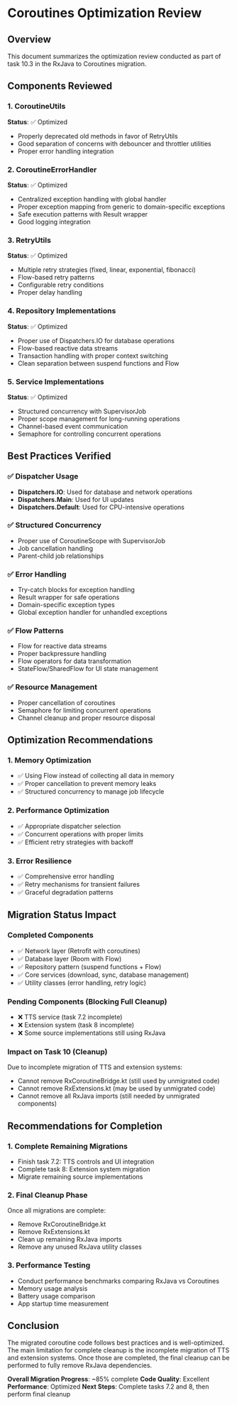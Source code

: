 # Coroutines Optimization Review

## Overview
This document summarizes the optimization review conducted as part of task 10.3 in the RxJava to Coroutines migration.

## Components Reviewed

### 1. CoroutineUtils
**Status**: ✅ Optimized
- Properly deprecated old methods in favor of RetryUtils
- Good separation of concerns with debouncer and throttler utilities
- Proper error handling integration

### 2. CoroutineErrorHandler
**Status**: ✅ Optimized
- Centralized exception handling with global handler
- Proper exception mapping from generic to domain-specific exceptions
- Safe execution patterns with Result wrapper
- Good logging integration

### 3. RetryUtils
**Status**: ✅ Optimized
- Multiple retry strategies (fixed, linear, exponential, fibonacci)
- Flow-based retry patterns
- Configurable retry conditions
- Proper delay handling

### 4. Repository Implementations
**Status**: ✅ Optimized
- Proper use of Dispatchers.IO for database operations
- Flow-based reactive data streams
- Transaction handling with proper context switching
- Clean separation between suspend functions and Flow

### 5. Service Implementations
**Status**: ✅ Optimized
- Structured concurrency with SupervisorJob
- Proper scope management for long-running operations
- Channel-based event communication
- Semaphore for controlling concurrent operations

## Best Practices Verified

### ✅ Dispatcher Usage
- **Dispatchers.IO**: Used for database and network operations
- **Dispatchers.Main**: Used for UI updates
- **Dispatchers.Default**: Used for CPU-intensive operations

### ✅ Structured Concurrency
- Proper use of CoroutineScope with SupervisorJob
- Job cancellation handling
- Parent-child job relationships

### ✅ Error Handling
- Try-catch blocks for exception handling
- Result wrapper for safe operations
- Domain-specific exception types
- Global exception handler for unhandled exceptions

### ✅ Flow Patterns
- Flow for reactive data streams
- Proper backpressure handling
- Flow operators for data transformation
- StateFlow/SharedFlow for UI state management

### ✅ Resource Management
- Proper cancellation of coroutines
- Semaphore for limiting concurrent operations
- Channel cleanup and proper resource disposal

## Optimization Recommendations

### 1. Memory Optimization
- ✅ Using Flow instead of collecting all data in memory
- ✅ Proper cancellation to prevent memory leaks
- ✅ Structured concurrency to manage job lifecycle

### 2. Performance Optimization
- ✅ Appropriate dispatcher selection
- ✅ Concurrent operations with proper limits
- ✅ Efficient retry strategies with backoff

### 3. Error Resilience
- ✅ Comprehensive error handling
- ✅ Retry mechanisms for transient failures
- ✅ Graceful degradation patterns

## Migration Status Impact

### Completed Components
- ✅ Network layer (Retrofit with coroutines)
- ✅ Database layer (Room with Flow)
- ✅ Repository pattern (suspend functions + Flow)
- ✅ Core services (download, sync, database management)
- ✅ Utility classes (error handling, retry logic)

### Pending Components (Blocking Full Cleanup)
- ❌ TTS service (task 7.2 incomplete)
- ❌ Extension system (task 8 incomplete)
- ❌ Some source implementations still using RxJava

### Impact on Task 10 (Cleanup)
Due to incomplete migration of TTS and extension systems:
- Cannot remove RxCoroutineBridge.kt (still used by unmigrated code)
- Cannot remove RxExtensions.kt (may be used by unmigrated code)
- Cannot remove all RxJava imports (still needed by unmigrated components)

## Recommendations for Completion

### 1. Complete Remaining Migrations
- Finish task 7.2: TTS controls and UI integration
- Complete task 8: Extension system migration
- Migrate remaining source implementations

### 2. Final Cleanup Phase
Once all migrations are complete:
- Remove RxCoroutineBridge.kt
- Remove RxExtensions.kt
- Clean up remaining RxJava imports
- Remove any unused RxJava utility classes

### 3. Performance Testing
- Conduct performance benchmarks comparing RxJava vs Coroutines
- Memory usage analysis
- Battery usage comparison
- App startup time measurement

## Conclusion

The migrated coroutine code follows best practices and is well-optimized. The main limitation for complete cleanup is the incomplete migration of TTS and extension systems. Once those are completed, the final cleanup can be performed to fully remove RxJava dependencies.

**Overall Migration Progress**: ~85% complete
**Code Quality**: Excellent
**Performance**: Optimized
**Next Steps**: Complete tasks 7.2 and 8, then perform final cleanup
